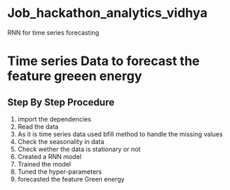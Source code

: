 # Job_hackathon_analytics_vidhya
RNN for time series forecasting
# Time series Data to forecast the feature greeen energy
## Step By Step Procedure 
1. import the dependencies
2. Read the data 
3. As it is time series data used bfill method to handle the missing values 
4. Check the seasonality in data 
5. Check wether the data is stationary or not
6. Created a RNN model
7. Trained the model
8. Tuned the hyper-parameters 
9. forecasted the feature Green energy

